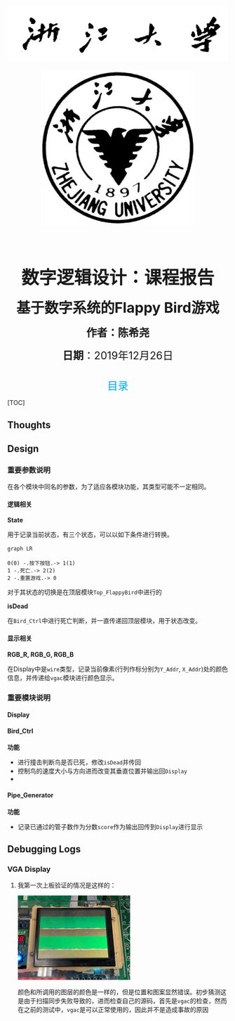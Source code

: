 <br/>

<center><img src = "./Report.assets/P1.png" style = "zoom:1.4"></center>
<br/>

<center><img src = "./Report.assets/P2.png" style = "zoom:55%"></center>

<br/>
<br/>
<br/>
<br/>
<br/>

<center style="font-size:2.5rem;font-weight:bold">数字逻辑设计：课程报告</center><br/>
<center style="font-size:2rem;font-weight:bold">基于数字系统的Flappy Bird游戏</center><br/>
<center style="font-size:1.5rem"><strong>作者：陈希尧</strong></center><br/>
<center style="font-size:1.5rem"><strong>日期</strong>：2019年12月26日</center><br/>
<div STYLE="page-break-after: always;"></div>
<br><center><font size = "5" color = "0xAAAAEE">目录</font></center>

[TOC]

## Thoughts



## Design

### 重要参数说明

在各个模块中同名的参数，为了适应各模块功能，其类型可能不一定相同。

#### 逻辑相关

**State**

用于记录当前状态，有三个状态，可以以如下条件进行转换。

```mermaid
graph LR

0(0) -.按下按钮.-> 1(1)
1 -.死亡.-> 2(2)
2 -.重置游戏.-> 0
```

对于其状态的切换是在顶层模块`Top_FlappyBird`中进行的

**isDead**

在`Bird_Ctrl`中进行死亡判断，并一直传递回顶层模块，用于状态改变。

#### 显示相关

**RGB_R, RGB_G, RGB_B**

在Display中是`wire`类型，记录当前像素(行列作标分别为`Y_Addr`, `X_Addr`)处的颜色信息，并传递给`vgac`模块进行颜色显示。

### 重要模块说明

#### Display

#### Bird_Ctrl

**功能**

* 进行撞击判断鸟是否已死，修改`isDead`并传回
* 控制鸟的速度大小与方向进而改变其垂直位置并输出回`Display`
* 

#### Pipe_Generator

**功能**

* 记录已通过的管子数作为分数`score`作为输出回传到`Display`进行显示





## Debugging Logs

### VGA Display

1. 我第一次上板验证的情况是这样的：

   <img src="Report.assets/image-20191226173518505.png" alt="image-20191226173518505" style="zoom:25%;" />

   颜色和所调用的图层的颜色是一样的，但是位置和图案显然错误。初步猜测这是由于扫描同步失败导致的，进而检查自己的源码，首先是`vgac`的检查，然而在之前的测试中，`vgac`是可以正常使用的，因此并不是造成事故的原因

### 



## 

